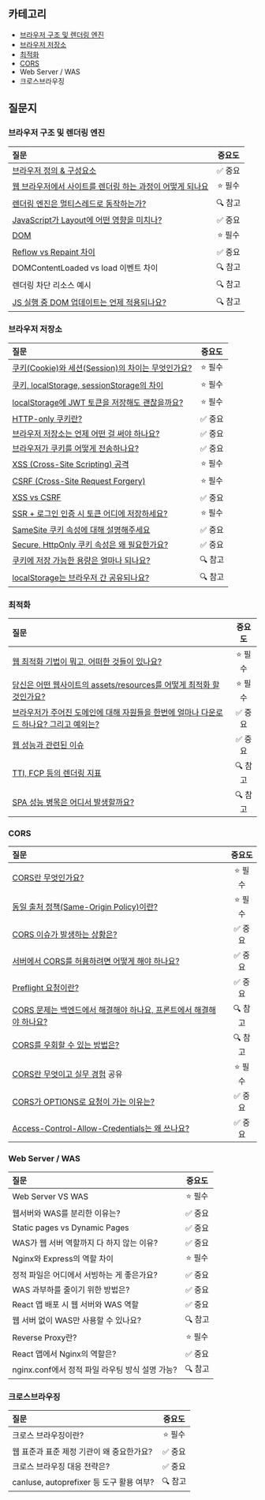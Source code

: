 ## 카테고리

- [브라우저 구조 및 렌더링 엔진](https://github.com/SeoYeonii/frontend-interview/tree/main/browser/browser-rendering)
- [브라우저 저장소](https://github.com/SeoYeonii/frontend-interview/tree/main/browser/browser-storage)
- [최적화](https://github.com/SeoYeonii/frontend-interview/tree/main/browser/performance-optimization)
- [CORS](https://github.com/SeoYeonii/frontend-interview/tree/main/browser/cors)
- Web Server / WAS
- 크로스브라우징

## 질문지

### 브라우저 구조 및 렌더링 엔진

| 질문                                                                                                                                                                                                                                                                                                                                                                                      |  중요도  |
| :---------------------------------------------------------------------------------------------------------------------------------------------------------------------------------------------------------------------------------------------------------------------------------------------------------------------------------------------------------------------------------------- | :------: |
| [브라우저 정의 & 구성요소](https://github.com/SeoYeonii/frontend-interview/tree/main/browser/browser-rendering#%EB%B8%8C%EB%9D%BC%EC%9A%B0%EC%A0%80-%EC%A0%95%EC%9D%98--%EA%B5%AC%EC%84%B1%EC%9A%94%EC%86%8C)                                                                                                                                                                             | ✅ 중요  |
| [웹 브라우저에서 사이트를 렌더링 하는 과정이 어떻게 되나요](https://github.com/SeoYeonii/frontend-interview/tree/main/browser/browser-rendering#%EC%9B%B9-%EB%B8%8C%EB%9D%BC%EC%9A%B0%EC%A0%B8%EC%97%90%EC%84%9C-%EC%82%AC%EC%9D%B4%ED%8A%B8%EB%A5%BC-%EB%A0%8C%EB%8D%94%EB%A7%81-%ED%95%98%EB%8A%94-%EA%B3%BC%EC%A0%95%EC%9D%B4-%EC%96%B4%EB%96%BB%EA%B2%8C-%EB%90%98%EB%82%98%EC%9A%94) | ⭐️ 필수 |
| [렌더링 엔진은 멀티스레드로 동작하는가?](https://github.com/SeoYeonii/frontend-interview/tree/main/browser/browser-rendering#%EB%A0%8C%EB%8D%94%EB%A7%81-%EC%97%94%EC%A7%84%EC%9D%80-%EB%A9%80%ED%8B%B0%EC%8A%A4%EB%A0%88%EB%93%9C%EB%A1%9C-%EB%8F%99%EC%9E%91%ED%95%98%EB%8A%94%EA%B0%80)                                                                                                | 🔍 참고  |
| [JavaScript가 Layout에 어떤 영향을 미치나?](https://github.com/SeoYeonii/frontend-interview/tree/main/browser/browser-rendering#javascript%EA%B0%80-layout%EC%97%90-%EC%96%B4%EB%96%A4-%EC%98%81%ED%96%A5%EC%9D%84-%EB%AF%B8%EC%B9%98%EB%82%98)                                                                                                                                           | ✅ 중요  |
| [DOM](https://github.com/SeoYeonii/frontend-interview/tree/main/browser/browser-rendering#dom)                                                                                                                                                                                                                                                                                            | ⭐️ 필수 |
| [Reflow vs Repaint 차이](https://github.com/SeoYeonii/frontend-interview/tree/main/browser/browser-rendering#reflow-vs-repaint-%EC%B0%A8%EC%9D%B4)                                                                                                                                                                                                                                        | ✅ 중요  |
| DOMContentLoaded vs load 이벤트 차이                                                                                                                                                                                                                                                                                                                                                      | 🔍 참고  |
| 렌더링 차단 리소스 예시                                                                                                                                                                                                                                                                                                                                                                   | 🔍 참고  |
| [JS 실행 중 DOM 업데이트는 언제 적용되나요?](https://github.com/SeoYeonii/frontend-interview/tree/main/browser/browser-rendering#js-%EC%8B%A4%ED%96%89-%EC%A4%91-dom-%EC%97%85%EB%8D%B0%EC%9D%B4%ED%8A%B8%EB%8A%94-%EC%96%B8%EC%A0%9C-%EC%A0%81%EC%9A%A9%EB%90%98%EB%82%98%EC%9A%94)                                                                                                      | 🔍 참고  |

### 브라우저 저장소

| 질문                                                                                                                                                                                                                                                                                                      |  중요도  |
| :-------------------------------------------------------------------------------------------------------------------------------------------------------------------------------------------------------------------------------------------------------------------------------------------------------- | :------: |
| [쿠키(Cookie)와 세션(Session)의 차이는 무엇인가요?](https://github.com/SeoYeonii/frontend-interview/tree/main/browser/browser-storage#%EC%BF%A0%ED%82%A4cookie%EC%99%80-%EC%84%B8%EC%85%98session%EC%9D%98-%EC%B0%A8%EC%9D%B4%EB%8A%94-%EB%AC%B4%EC%97%87%EC%9D%B8%EA%B0%80%EC%9A%94)                     | ⭐️ 필수 |
| [쿠키, localStorage, sessionStorage의 차이](https://github.com/SeoYeonii/frontend-interview/tree/main/browser/browser-storage#%EC%BF%A0%ED%82%A4-localstorage-sessionstorage%EC%9D%98-%EC%B0%A8%EC%9D%B4)                                                                                                 | ⭐️ 필수 |
| [localStorage에 JWT 토큰을 저장해도 괜찮을까요?](https://github.com/SeoYeonii/frontend-interview/tree/main/browser/browser-storage#localstorage%EC%97%90-jwt-%ED%86%A0%ED%81%B0%EC%9D%84-%EC%A0%80%EC%9E%A5%ED%95%B4%EB%8F%84-%EA%B4%9C%EC%B0%AE%EC%9D%84%EA%B9%8C%EC%9A%94)                              | ⭐️ 필수 |
| [HTTP-only 쿠키란?](https://github.com/SeoYeonii/frontend-interview/tree/main/browser/browser-storage#http-only-%EC%BF%A0%ED%82%A4%EB%9E%80)                                                                                                                                                              | ✅ 중요  |
| [브라우저 저장소는 언제 어떤 걸 써야 하나요?](https://github.com/SeoYeonii/frontend-interview/tree/main/browser/browser-storage#%EB%B8%8C%EB%9D%BC%EC%9A%B0%EC%A0%80-%EC%A0%80%EC%9E%A5%EC%86%8C%EB%8A%94-%EC%96%B8%EC%A0%9C-%EC%96%B4%EB%96%A4-%EA%B1%B8-%EC%8D%A8%EC%95%BC-%ED%95%98%EB%82%98%EC%9A%94) | ✅ 중요  |
| [브라우저가 쿠키를 어떻게 전송하나요?](https://github.com/SeoYeonii/frontend-interview/tree/main/browser/browser-storage#%EB%B8%8C%EB%9D%BC%EC%9A%B0%EC%A0%80%EA%B0%80-%EC%BF%A0%ED%82%A4%EB%A5%BC-%EC%96%B4%EB%96%BB%EA%B2%8C-%EC%A0%84%EC%86%A1%ED%95%98%EB%82%98%EC%9A%94)                             | ✅ 중요  |
| [XSS (Cross-Site Scripting) 공격](https://github.com/SeoYeonii/frontend-interview/tree/main/browser/browser-storage#xss-cross-site-scripting-%EA%B3%B5%EA%B2%A9)                                                                                                                                          | ⭐️ 필수 |
| [CSRF (Cross-Site Request Forgery)](https://github.com/SeoYeonii/frontend-interview/tree/main/browser/browser-storage#csrf-cross-site-request-forgery)                                                                                                                                                    | ⭐️ 필수 |
| [XSS vs CSRF](https://github.com/SeoYeonii/frontend-interview/tree/main/browser/browser-storage#xss-vs-csrf)                                                                                                                                                                                              | ✅ 중요  |
| [SSR + 로그인 인증 시 토큰 어디에 저장하세요?](https://github.com/SeoYeonii/frontend-interview/tree/main/browser/browser-storage#xss-vs-csrf)                                                                                                                                                             | ⭐️ 필수 |
| [SameSite 쿠키 속성에 대해 설명해주세요](https://github.com/SeoYeonii/frontend-interview/tree/main/browser/browser-storage#samesite-%EC%BF%A0%ED%82%A4-%EC%86%8D%EC%84%B1%EC%97%90-%EB%8C%80%ED%95%B4-%EC%84%A4%EB%AA%85%ED%95%B4%EC%A3%BC%EC%84%B8%EC%9A%94)                                             | ✅ 중요  |
| [Secure, HttpOnly 쿠키 속성은 왜 필요한가요?](https://github.com/SeoYeonii/frontend-interview/tree/main/browser/browser-storage#secure-httponly-%EC%BF%A0%ED%82%A4-%EC%86%8D%EC%84%B1%EC%9D%80-%EC%99%9C-%ED%95%84%EC%9A%94%ED%95%9C%EA%B0%80%EC%9A%94)                                                   | ✅ 중요  |
| [쿠키에 저장 가능한 용량은 얼마나 되나요?](https://github.com/SeoYeonii/frontend-interview/tree/main/browser/browser-storage#%EC%BF%A0%ED%82%A4%EC%97%90-%EC%A0%80%EC%9E%A5-%EA%B0%80%EB%8A%A5%ED%95%9C-%EC%9A%A9%EB%9F%89%EC%9D%80-%EC%96%BC%EB%A7%88%EB%82%98-%EB%90%98%EB%82%98%EC%9A%94)              | 🔍 참고  |
| [localStorage는 브라우저 간 공유되나요?](https://github.com/SeoYeonii/frontend-interview/tree/main/browser/browser-storage#localstorage%EB%8A%94-%EB%B8%8C%EB%9D%BC%EC%9A%B0%EC%A0%80-%EA%B0%84-%EA%B3%B5%EC%9C%A0%EB%90%98%EB%82%98%EC%9A%94)                                                            | 🔍 참고  |

### 최적화

| 질문                                                                                                                                                                                                                                                                                                                                                                                                                                                                                                                                         |  중요도  |
| :------------------------------------------------------------------------------------------------------------------------------------------------------------------------------------------------------------------------------------------------------------------------------------------------------------------------------------------------------------------------------------------------------------------------------------------------------------------------------------------------------------------------------------------- | :------: |
| [웹 최적화 기법이 뭐고, 어떠한 것들이 있나요?](https://github.com/SeoYeonii/frontend-interview/tree/main/browser/performance-optimization#%EC%9B%B9-%EC%B5%9C%EC%A0%81%ED%99%94-%EA%B8%B0%EB%B2%95%EC%9D%B4-%EB%AD%90%EA%B3%A0-%EC%96%B4%EB%96%A0%ED%95%9C-%EA%B2%83%EB%93%A4%EC%9D%B4-%EC%9E%88%EB%82%98%EC%9A%94)                                                                                                                                                                                                                          | ⭐️ 필수 |
| [당신은 어떤 웹사이트의 assets/resources를 어떻게 최적화 할것인가요?](https://github.com/SeoYeonii/frontend-interview/tree/main/browser/performance-optimization#%EB%8B%B9%EC%8B%A0%EC%9D%80-%EC%96%B4%EB%96%A4-%EC%9B%B9%EC%82%AC%EC%9D%B4%ED%8A%B8%EC%9D%98-assetsresources%EB%A5%BC-%EC%96%B4%EB%96%BB%EA%B2%8C-%EC%B5%9C%EC%A0%81%ED%99%94-%ED%95%A0%EA%B2%83%EC%9D%B8%EA%B0%80%EC%9A%94)                                                                                                                                                | ⭐️ 필수 |
| [브라우저가 주어진 도메인에 대해 자원들을 한번에 얼마나 다운로드 하나요? 그리고 예외는?](https://github.com/SeoYeonii/frontend-interview/tree/main/browser/performance-optimization#%EB%B8%8C%EB%9D%BC%EC%9A%B0%EC%A0%80%EA%B0%80-%EC%A3%BC%EC%96%B4%EC%A7%84-%EB%8F%84%EB%A9%94%EC%9D%B8%EC%97%90-%EB%8C%80%ED%95%B4-%EC%9E%90%EC%9B%90%EB%93%A4%EC%9D%84-%ED%95%9C%EB%B2%88%EC%97%90-%EC%96%BC%EB%A7%88%EB%82%98-%EB%8B%A4%EC%9A%B4%EB%A1%9C%EB%93%9C-%ED%95%98%EB%82%98%EC%9A%94-%EA%B7%B8%EB%A6%AC%EA%B3%A0-%EC%98%88%EC%99%B8%EB%8A%94) | ✅ 중요  |
| [웹 성능과 관련된 이슈](https://github.com/SeoYeonii/frontend-interview/tree/main/browser/performance-optimization#%EC%9B%B9-%EC%84%B1%EB%8A%A5%EA%B3%BC-%EA%B4%80%EB%A0%A8%EB%90%9C-%EC%9D%B4%EC%8A%88)                                                                                                                                                                                                                                                                                                                                     | ✅ 중요  |
| [TTI, FCP 등의 렌더링 지표](https://github.com/SeoYeonii/frontend-interview/tree/main/browser/performance-optimization#tti-time-to-interactive-fcp-%EB%93%B1%EC%9D%98-%EB%A0%8C%EB%8D%94%EB%A7%81-%EC%A7%80%ED%91%9C)                                                                                                                                                                                                                                                                                                                        | 🔍 참고  |
| [SPA 성능 병목은 어디서 발생할까요?](https://github.com/SeoYeonii/frontend-interview/tree/main/browser/performance-optimization#spa-%EC%84%B1%EB%8A%A5-%EB%B3%91%EB%AA%A9%EC%9D%80-%EC%96%B4%EB%94%94%EC%84%9C-%EB%B0%9C%EC%83%9D%ED%95%A0%EA%B9%8C%EC%9A%94)                                                                                                                                                                                                                                                                                | 🔍 참고  |

### CORS

| 질문                                                                                                                                                                                                                                                                                                                                                                                                                                                                                                                                                                   |  중요도  |
| :--------------------------------------------------------------------------------------------------------------------------------------------------------------------------------------------------------------------------------------------------------------------------------------------------------------------------------------------------------------------------------------------------------------------------------------------------------------------------------------------------------------------------------------------------------------------- | :------: |
| [CORS란 무엇인가요?](https://github.com/SeoYeonii/frontend-interview/tree/main/browser/cors#cors%EB%9E%80-%EB%AC%B4%EC%97%87%EC%9D%B8%EA%B0%80%EC%9A%94)                                                                                                                                                                                                                                                                                                                                                                                                               | ⭐️ 필수 |
| [동일 출처 정책(Same-Origin Policy)이란?](https://github.com/SeoYeonii/frontend-interview/tree/main/browser/cors#%EB%8F%99%EC%9D%BC-%EC%B6%9C%EC%B2%98-%EC%A0%95%EC%B1%85same-origin-policy%EC%9D%B4%EB%9E%80)                                                                                                                                                                                                                                                                                                                                                         | ⭐️ 필수 |
| [CORS 이슈가 발생하는 상황은?](https://github.com/SeoYeonii/frontend-interview/tree/main/browser/cors#cors-%EC%9D%B4%EC%8A%88%EA%B0%80-%EB%B0%9C%EC%83%9D%ED%95%98%EB%8A%94-%EC%83%81%ED%99%A9%EC%9D%80)                                                                                                                                                                                                                                                                                                                                                               | ✅ 중요  |
| [서버에서 CORS를 허용하려면 어떻게 해야 하나요?](https://github.com/SeoYeonii/frontend-interview/tree/main/browser/cors#%EC%84%9C%EB%B2%84%EC%97%90%EC%84%9C-cors%EB%A5%BC-%ED%97%88%EC%9A%A9%ED%95%98%EB%A0%A4%EB%A9%B4-%EC%96%B4%EB%96%BB%EA%B2%8C-%ED%95%B4%EC%95%BC-%ED%95%98%EB%82%98%EC%9A%94)                                                                                                                                                                                                                                                                   | ✅ 중요  |
| [Preflight 요청이란?](https://github.com/SeoYeonii/frontend-interview/tree/main/browser/cors#preflight-%EC%9A%94%EC%B2%AD%EC%9D%B4%EB%9E%80)                                                                                                                                                                                                                                                                                                                                                                                                                           | ✅ 중요  |
| [CORS 문제는 백엔드에서 해결해야 하나요, 프론트에서 해결해야 하나요?](https://github.com/SeoYeonii/frontend-interview/tree/main/browser/cors#cors-%EB%AC%B8%EC%A0%9C%EB%8A%94-%EB%B0%B1%EC%97%94%EB%93%9C%EC%97%90%EC%84%9C-%ED%95%B4%EA%B2%B0%ED%95%B4%EC%95%BC-%ED%95%98%EB%82%98%EC%9A%94-%ED%94%84%EB%A1%A0%ED%8A%B8%EC%97%90%EC%84%9C-%ED%95%B4%EA%B2%B0%ED%95%B4%EC%95%BC-%ED%95%98%EB%82%98%EC%9A%94)                                                                                                                                                           | 🔍 참고  |
| [CORS를 우회할 수 있는 방법은?](https://github.com/SeoYeonii/frontend-interview/tree/main/browser/cors#cors%EB%A5%BC-%EC%9A%B0%ED%9A%8C%ED%95%A0-%EC%88%98-%EC%9E%88%EB%8A%94-%EB%B0%A9%EB%B2%95%EC%9D%80)                                                                                                                                                                                                                                                                                                                                                             | 🔍 참고  |
| [CORS란 무엇이고 실무 경험](https://github.com/SeoYeonii/frontend-interview/tree/main/browser/cors#cors%EB%8A%94-%EB%AC%B4%EC%97%87%EC%9D%B8%EA%B0%80-%EC%99%9C-%EC%9D%B4%EB%9F%AC%ED%95%9C-%EB%B0%A9%EB%B2%95%EC%9D%B4-%EC%A0%95%EC%9D%98-%EB%90%98%EC%97%88%EC%9C%BC%EB%A9%B0-%EB%B3%B8%EC%9D%B8%EC%9D%B4-%EC%BD%94%EB%93%9C%EB%A5%BC-%EC%9E%91%EC%84%B1%ED%95%98%EB%A9%B4%EC%84%9C-cors%EC%99%80-%EA%B4%80%EB%A0%A8%ED%95%98%EC%97%AC%EC%84%9C-%EA%B2%BD%ED%97%98%ED%95%98%EC%98%80%EB%8D%98-%EC%9D%B4%EC%8A%88%EB%8A%94-%EB%AC%B4%EC%97%87%EC%9D%B8%EA%B0%80) 공유 | ⭐️ 필수 |
| [CORS가 OPTIONS로 요청이 가는 이유는?](https://github.com/SeoYeonii/frontend-interview/tree/main/browser/cors#cors%EA%B0%80-options%EB%A1%9C-%EC%9A%94%EC%B2%AD%EC%9D%B4-%EA%B0%80%EB%8A%94-%EC%9D%B4%EC%9C%A0%EB%8A%94)                                                                                                                                                                                                                                                                                                                                               | ✅ 중요  |
| [Access-Control-Allow-Credentials는 왜 쓰나요?](https://github.com/SeoYeonii/frontend-interview/tree/main/browser/cors#access-control-allow-credentials%EB%8A%94-%EC%99%9C-%EC%93%B0%EB%82%98%EC%9A%94)                                                                                                                                                                                                                                                                                                                                                                | ✅ 중요  |

### Web Server / WAS

| 질문                                            |  중요도  |
| :---------------------------------------------- | :------: |
| Web Server VS WAS                               | ⭐️ 필수 |
| 웹서버와 WAS를 분리한 이유는?                   | ✅ 중요  |
| Static pages vs Dynamic Pages                   | ✅ 중요  |
| WAS가 웹 서버 역할까지 다 하지 않는 이유?       | ✅ 중요  |
| Nginx와 Express의 역할 차이                     | ⭐️ 필수 |
| 정적 파일은 어디에서 서빙하는 게 좋은가요?      | ✅ 중요  |
| WAS 과부하를 줄이기 위한 방법은?                | ✅ 중요  |
| React 앱 배포 시 웹 서버와 WAS 역할             | ✅ 중요  |
| 웹 서버 없이 WAS만 사용할 수 있나요?            | 🔍 참고  |
| Reverse Proxy란?                                | ⭐️ 필수 |
| React 앱에서 Nginx의 역할은?                    | ✅ 중요  |
| nginx.conf에서 정적 파일 라우팅 방식 설명 가능? | 🔍 참고  |

### 크로스브라우징

| 질문                                      |  중요도  |
| :---------------------------------------- | :------: |
| 크로스 브라우징이란?                      | ⭐️ 필수 |
| 웹 표준과 표준 제정 기관이 왜 중요한가요? | ✅ 중요  |
| 크로스 브라우징 대응 전략은?              | ✅ 중요  |
| canIuse, autoprefixer 등 도구 활용 여부?  | 🔍 참고  |
